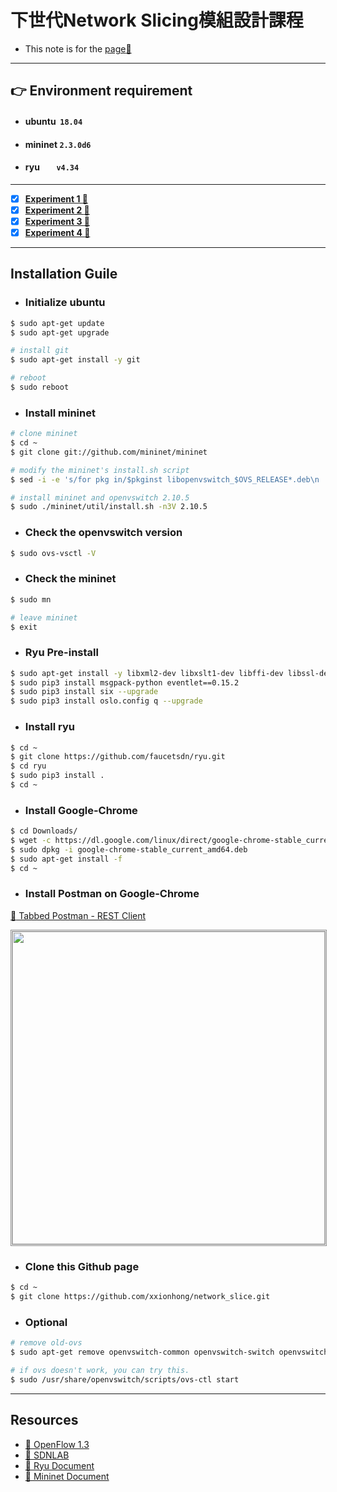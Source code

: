 # 下世代Network Slicing模組設計課程

* This note is for the [page:link:](http://140.117.164.12/mbat_cctu/%E8%AA%B2%E5%A0%82%E6%95%99%E6%9D%90%E6%8A%95%E5%BD%B1%E7%89%87/)
***
## :point_right: Environment requirement
* #### ubuntu &nbsp;`18.04`
* #### mininet `2.3.0d6`
* #### ryu &nbsp;&nbsp;&nbsp;&nbsp;&nbsp;&nbsp;&nbsp;`v4.34 `
---
- [x] **[Experiment 1 :link:](./experiment_1/README.md)**
- [x] **[Experiment 2 :link:](./experiment_2/README.md)**
- [x] **[Experiment 3 :link:](./experiment_3/README.md)**
- [x] **[Experiment 4 :link:](./experiment_4/script/README.md)**
---
## Installation Guile
- ### Initialize ubuntu 

```bash
$ sudo apt-get update
$ sudo apt-get upgrade

# install git
$ sudo apt-get install -y git

# reboot
$ sudo reboot
```

- ### Install mininet
```bash
# clone mininet
$ cd ~
$ git clone git://github.com/mininet/mininet

# modify the mininet's install.sh script
$ sed -i -e 's/for pkg in/$pkginst libopenvswitch_$OVS_RELEASE*.deb\n    for pkg in/g' ~/mininet/util/install.sh

# install mininet and openvswitch 2.10.5
$ sudo ./mininet/util/install.sh -n3V 2.10.5
```
- ### Check the openvswitch version
```bash
$ sudo ovs-vsctl -V
```

- ### Check the mininet
```bash
$ sudo mn 

# leave mininet
$ exit
```

- ### Ryu Pre-install
```bash
$ sudo apt-get install -y libxml2-dev libxslt1-dev libffi-dev libssl-dev zlib1g-dev python3-pip python-eventlet python-routes python-webob python-paramiko gcc python-dev 
$ sudo pip3 install msgpack-python eventlet==0.15.2
$ sudo pip3 install six --upgrade
$ sudo pip3 install oslo.config q --upgrade
```

- ### Install ryu
```bash
$ cd ~
$ git clone https://github.com/faucetsdn/ryu.git
$ cd ryu
$ sudo pip3 install .
$ cd ~
```

- ### Install Google-Chrome
```bash
$ cd Downloads/
$ wget -c https://dl.google.com/linux/direct/google-chrome-stable_current_amd64.deb
$ sudo dpkg -i google-chrome-stable_current_amd64.deb
$ sudo apt-get install -f
$ cd ~
```

- ### Install Postman on Google-Chrome
[:link: Tabbed Postman - REST Client ](https://chrome.google.com/webstore/detail/tabbed-postman-rest-clien/coohjcphdfgbiolnekdpbcijmhambjff?hl=zh-TW)

<p align="center">
    <img style="border-style:1px;border-style:double;border-color:#8C8C8C" src="https://github.com/xxionhong/network_slice/blob/main/img/2021-01-13%20postman.png?raw=true" width="500"/>
</p>

- ### Clone this Github page
```bash
$ cd ~
$ git clone https://github.com/xxionhong/network_slice.git
```
- ### Optional
```bash
# remove old-ovs
$ sudo apt-get remove openvswitch-common openvswitch-switch openvswitch-pki openvswitch-testcontroller -y

# if ovs doesn't work, you can try this.
$ sudo /usr/share/openvswitch/scripts/ovs-ctl start
```
---

## Resources
- [:link: OpenFlow 1.3](https://opennetworking.org/wp-content/uploads/2014/10/openflow-spec-v1.3.0.pdf)
- [:link: SDNLAB](https://www.sdnlab.com/)
- [:link: Ryu Document](https://ryu.readthedocs.io/en/latest/index.html)
- [:link: Mininet Document](https://github.com/mininet/mininet/wiki/Documentation)
